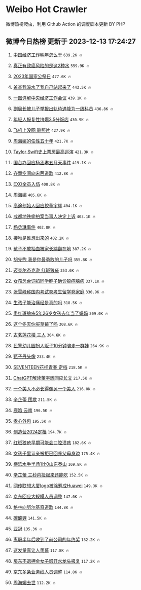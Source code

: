 # Weibo Hot Crawler 



微博热榜爬虫，利用 Github Action 的调度脚本更新 BY PHP 


## 微博今日热榜 更新于 2023-12-13 17:24:27 
1. [中国经济工作明年怎么干](https://s.weibo.com/weibo?q=%23%E4%B8%AD%E5%9B%BD%E7%BB%8F%E6%B5%8E%E5%B7%A5%E4%BD%9C%E6%98%8E%E5%B9%B4%E6%80%8E%E4%B9%88%E5%B9%B2%23&t=31&band_rank=1&Refer=top) `639.2K 🔥` 

1. [真正有致癌风险的是这2种水](https://s.weibo.com/weibo?q=%23%E7%9C%9F%E6%AD%A3%E6%9C%89%E8%87%B4%E7%99%8C%E9%A3%8E%E9%99%A9%E7%9A%84%E6%98%AF%E8%BF%992%E7%A7%8D%E6%B0%B4%23&t=31&band_rank=2&Refer=top) `559.9K 🔥` 

1. [2023年国家公祭日](https://s.weibo.com/weibo?q=%232023%E5%B9%B4%E5%9B%BD%E5%AE%B6%E5%85%AC%E7%A5%AD%E6%97%A5%23&t=31&band_rank=3&Refer=top) `477.6K 🔥` 

1. [爸爸我淹水了我自己站起来了](https://s.weibo.com/weibo?q=%23%E7%88%B8%E7%88%B8%E6%88%91%E6%B7%B9%E6%B0%B4%E4%BA%86%E6%88%91%E8%87%AA%E5%B7%B1%E7%AB%99%E8%B5%B7%E6%9D%A5%E4%BA%86%23&t=31&band_rank=4&Refer=top) `443.5K 🔥` 

1. [一图详解中央经济工作会议](https://s.weibo.com/weibo?q=%23%E4%B8%80%E5%9B%BE%E8%AF%A6%E8%A7%A3%E4%B8%AD%E5%A4%AE%E7%BB%8F%E6%B5%8E%E5%B7%A5%E4%BD%9C%E4%BC%9A%E8%AE%AE%23&t=31&band_rank=5&Refer=top) `439.1K 🔥` 

1. [副局长被儿子举报出轨待遇降为一级科员](https://s.weibo.com/weibo?q=%23%E5%89%AF%E5%B1%80%E9%95%BF%E8%A2%AB%E5%84%BF%E5%AD%90%E4%B8%BE%E6%8A%A5%E5%87%BA%E8%BD%A8%E5%BE%85%E9%81%87%E9%99%8D%E4%B8%BA%E4%B8%80%E7%BA%A7%E7%A7%91%E5%91%98%23&t=31&band_rank=6&Refer=top) `436.8K 🔥` 

1. [年轻人报复性挤爆3.5分饭店](https://s.weibo.com/weibo?q=%23%E5%B9%B4%E8%BD%BB%E4%BA%BA%E6%8A%A5%E5%A4%8D%E6%80%A7%E6%8C%A4%E7%88%863.5%E5%88%86%E9%A5%AD%E5%BA%97%23&t=31&band_rank=7&Refer=top) `430.9K 🔥` 

1. [飞机上没网 删照片](https://s.weibo.com/weibo?q=%E9%A3%9E%E6%9C%BA%E4%B8%8A%E6%B2%A1%E7%BD%91%20%E5%88%A0%E7%85%A7%E7%89%87&t=31&band_rank=8&Refer=top) `427.9K 🔥` 

1. [周海媚的任性五十年](https://s.weibo.com/weibo?q=%E5%91%A8%E6%B5%B7%E5%AA%9A%E7%9A%84%E4%BB%BB%E6%80%A7%E4%BA%94%E5%8D%81%E5%B9%B4&t=31&band_rank=9&Refer=top) `421.7K 🔥` 

1. [Taylor Swift史上票房最高巡演](https://s.weibo.com/weibo?q=Taylor%20Swift%E5%8F%B2%E4%B8%8A%E7%A5%A8%E6%88%BF%E6%9C%80%E9%AB%98%E5%B7%A1%E6%BC%94&t=31&band_rank=10&Refer=top) `421.3K 🔥` 

1. [国台办回应杨丞琳五月天事件](https://s.weibo.com/weibo?q=%23%E5%9B%BD%E5%8F%B0%E5%8A%9E%E5%9B%9E%E5%BA%94%E6%9D%A8%E4%B8%9E%E7%90%B3%E4%BA%94%E6%9C%88%E5%A4%A9%E4%BA%8B%E4%BB%B6%23&t=31&band_rank=11&Refer=top) `419.1K 🔥` 

1. [齐舞空间向宋茜道歉](https://s.weibo.com/weibo?q=%23%E9%BD%90%E8%88%9E%E7%A9%BA%E9%97%B4%E5%90%91%E5%AE%8B%E8%8C%9C%E9%81%93%E6%AD%89%23&t=31&band_rank=12&Refer=top) `412.8K 🔥` 

1. [EXO全员入伍](https://s.weibo.com/weibo?q=EXO%E5%85%A8%E5%91%98%E5%85%A5%E4%BC%8D&t=31&band_rank=13&Refer=top) `408.8K 🔥` 

1. [周海媚](https://s.weibo.com/weibo?q=%E5%91%A8%E6%B5%B7%E5%AA%9A&t=31&band_rank=14&Refer=top) `405.6K 🔥` 

1. [高途创始人回应挖董宇辉](https://s.weibo.com/weibo?q=%23%E9%AB%98%E9%80%94%E5%88%9B%E5%A7%8B%E4%BA%BA%E5%9B%9E%E5%BA%94%E6%8C%96%E8%91%A3%E5%AE%87%E8%BE%89%23&t=31&band_rank=15&Refer=top) `404.1K 🔥` 

1. [成都地铁偷拍案当事人决定上诉](https://s.weibo.com/weibo?q=%23%E6%88%90%E9%83%BD%E5%9C%B0%E9%93%81%E5%81%B7%E6%8B%8D%E6%A1%88%E5%BD%93%E4%BA%8B%E4%BA%BA%E5%86%B3%E5%AE%9A%E4%B8%8A%E8%AF%89%23&t=31&band_rank=16&Refer=top) `403.1K 🔥` 

1. [杨丞琳事件](https://s.weibo.com/weibo?q=%23%E6%9D%A8%E4%B8%9E%E7%90%B3%E4%BA%8B%E4%BB%B6%23&t=31&band_rank=17&Refer=top) `402.8K 🔥` 

1. [接吻是谁想出来的](https://s.weibo.com/weibo?q=%E6%8E%A5%E5%90%BB%E6%98%AF%E8%B0%81%E6%83%B3%E5%87%BA%E6%9D%A5%E7%9A%84&t=31&band_rank=18&Refer=top) `402.2K 🔥` 

1. [孩子不敢抽血被家长踹翻在地](https://s.weibo.com/weibo?q=%23%E5%AD%A9%E5%AD%90%E4%B8%8D%E6%95%A2%E6%8A%BD%E8%A1%80%E8%A2%AB%E5%AE%B6%E9%95%BF%E8%B8%B9%E7%BF%BB%E5%9C%A8%E5%9C%B0%23&t=31&band_rank=19&Refer=top) `387.2K 🔥` 

1. [胡先煦 我是你最勇敢的儿子吗](https://s.weibo.com/weibo?q=%E8%83%A1%E5%85%88%E7%85%A6%20%E6%88%91%E6%98%AF%E4%BD%A0%E6%9C%80%E5%8B%87%E6%95%A2%E7%9A%84%E5%84%BF%E5%AD%90%E5%90%97&t=31&band_rank=20&Refer=top) `355.8K 🔥` 

1. [迈克尔杰克逊 红斑狼疮](https://s.weibo.com/weibo?q=%E8%BF%88%E5%85%8B%E5%B0%94%E6%9D%B0%E5%85%8B%E9%80%8A%20%E7%BA%A2%E6%96%91%E7%8B%BC%E7%96%AE&t=31&band_rank=21&Refer=top) `353.6K 🔥` 

1. [女孩念台词掐同学脖子确诊狼疮脑病](https://s.weibo.com/weibo?q=%23%E5%A5%B3%E5%AD%A9%E5%BF%B5%E5%8F%B0%E8%AF%8D%E6%8E%90%E5%90%8C%E5%AD%A6%E8%84%96%E5%AD%90%E7%A1%AE%E8%AF%8A%E7%8B%BC%E7%96%AE%E8%84%91%E7%97%85%23&t=31&band_rank=22&Refer=top) `337.1K 🔥` 

1. [张雪峰称国内考试卷考生留学卷家庭](https://s.weibo.com/weibo?q=%23%E5%BC%A0%E9%9B%AA%E5%B3%B0%E7%A7%B0%E5%9B%BD%E5%86%85%E8%80%83%E8%AF%95%E5%8D%B7%E8%80%83%E7%94%9F%E7%95%99%E5%AD%A6%E5%8D%B7%E5%AE%B6%E5%BA%AD%23&t=31&band_rank=23&Refer=top) `330.9K 🔥` 

1. [生孩子能治痛经是真的吗](https://s.weibo.com/weibo?q=%23%E7%94%9F%E5%AD%A9%E5%AD%90%E8%83%BD%E6%B2%BB%E7%97%9B%E7%BB%8F%E6%98%AF%E7%9C%9F%E7%9A%84%E5%90%97%23&t=31&band_rank=24&Refer=top) `318.5K 🔥` 

1. [患红斑狼疮5年26岁女孩去年当了妈妈](https://s.weibo.com/weibo?q=%23%E6%82%A3%E7%BA%A2%E6%96%91%E7%8B%BC%E7%96%AE5%E5%B9%B426%E5%B2%81%E5%A5%B3%E5%AD%A9%E5%8E%BB%E5%B9%B4%E5%BD%93%E4%BA%86%E5%A6%88%E5%A6%88%23&t=31&band_rank=25&Refer=top) `309.0K 🔥` 

1. [这个冬天你买草莓了吗](https://s.weibo.com/weibo?q=%23%E8%BF%99%E4%B8%AA%E5%86%AC%E5%A4%A9%E4%BD%A0%E4%B9%B0%E8%8D%89%E8%8E%93%E4%BA%86%E5%90%97%23&t=31&band_rank=26&Refer=top) `308.6K 🔥` 

1. [古茗莲花楼 三人](https://s.weibo.com/weibo?q=%E5%8F%A4%E8%8C%97%E8%8E%B2%E8%8A%B1%E6%A5%BC%20%E4%B8%89%E4%BA%BA&t=31&band_rank=27&Refer=top) `304.6K 🔥` 

1. [民警幼儿园扮人贩子10分钟骗走一群娃](https://s.weibo.com/weibo?q=%23%E6%B0%91%E8%AD%A6%E5%B9%BC%E5%84%BF%E5%9B%AD%E6%89%AE%E4%BA%BA%E8%B4%A9%E5%AD%9010%E5%88%86%E9%92%9F%E9%AA%97%E8%B5%B0%E4%B8%80%E7%BE%A4%E5%A8%83%23&t=31&band_rank=28&Refer=top) `264.9K 🔥` 

1. [甄子丹头像](https://s.weibo.com/weibo?q=%E7%94%84%E5%AD%90%E4%B8%B9%E5%A4%B4%E5%83%8F&t=31&band_rank=29&Refer=top) `233.4K 🔥` 

1. [SEVENTEEN花样青春 定档](https://s.weibo.com/weibo?q=SEVENTEEN%E8%8A%B1%E6%A0%B7%E9%9D%92%E6%98%A5%20%E5%AE%9A%E6%A1%A3&t=31&band_rank=30&Refer=top) `218.5K 🔥` 

1. [ChatGPT解读董宇辉回应长文](https://s.weibo.com/weibo?q=%23ChatGPT%E8%A7%A3%E8%AF%BB%E8%91%A3%E5%AE%87%E8%BE%89%E5%9B%9E%E5%BA%94%E9%95%BF%E6%96%87%23&t=31&band_rank=31&Refer=top) `217.5K 🔥` 

1. [一个美人不必长得像另一个美人](https://s.weibo.com/weibo?q=%E4%B8%80%E4%B8%AA%E7%BE%8E%E4%BA%BA%E4%B8%8D%E5%BF%85%E9%95%BF%E5%BE%97%E5%83%8F%E5%8F%A6%E4%B8%80%E4%B8%AA%E7%BE%8E%E4%BA%BA&t=31&band_rank=32&Refer=top) `216.0K 🔥` 

1. [辛芷蕾 团欺](https://s.weibo.com/weibo?q=%E8%BE%9B%E8%8A%B7%E8%95%BE%20%E5%9B%A2%E6%AC%BA&t=31&band_rank=33&Refer=top) `211.5K 🔥` 

1. [鹿晗 云南](https://s.weibo.com/weibo?q=%E9%B9%BF%E6%99%97%20%E4%BA%91%E5%8D%97&t=31&band_rank=34&Refer=top) `196.5K 🔥` 

1. [孝心外包](https://s.weibo.com/weibo?q=%E5%AD%9D%E5%BF%83%E5%A4%96%E5%8C%85&t=31&band_rank=35&Refer=top) `195.5K 🔥` 

1. [创造营2024定档](https://s.weibo.com/weibo?q=%23%E5%88%9B%E9%80%A0%E8%90%A52024%E5%AE%9A%E6%A1%A3%23&t=31&band_rank=36&Refer=top) `194.7K 🔥` 

1. [红斑狼疮早期可能会口腔溃疡](https://s.weibo.com/weibo?q=%23%E7%BA%A2%E6%96%91%E7%8B%BC%E7%96%AE%E6%97%A9%E6%9C%9F%E5%8F%AF%E8%83%BD%E4%BC%9A%E5%8F%A3%E8%85%94%E6%BA%83%E7%96%A1%23&t=31&band_rank=37&Refer=top) `182.6K 🔥` 

1. [女孩千里认亲被拒已回养父母身边](https://s.weibo.com/weibo?q=%23%E5%A5%B3%E5%AD%A9%E5%8D%83%E9%87%8C%E8%AE%A4%E4%BA%B2%E8%A2%AB%E6%8B%92%E5%B7%B2%E5%9B%9E%E5%85%BB%E7%88%B6%E6%AF%8D%E8%BA%AB%E8%BE%B9%23&t=31&band_rank=38&Refer=top) `175.4K 🔥` 

1. [横滨水手半场1比0山东泰山](https://s.weibo.com/weibo?q=%23%E6%A8%AA%E6%BB%A8%E6%B0%B4%E6%89%8B%E5%8D%8A%E5%9C%BA1%E6%AF%940%E5%B1%B1%E4%B8%9C%E6%B3%B0%E5%B1%B1%23&t=31&band_rank=39&Refer=top) `169.8K 🔥` 

1. [辛芷蕾 三秒内捡起来还能吃](https://s.weibo.com/weibo?q=%E8%BE%9B%E8%8A%B7%E8%95%BE%20%E4%B8%89%E7%A7%92%E5%86%85%E6%8D%A1%E8%B5%B7%E6%9D%A5%E8%BF%98%E8%83%BD%E5%90%83&t=31&band_rank=40&Refer=top) `152.5K 🔥` 

1. [网传联想大厦logo被涂鸦成Huawei](https://s.weibo.com/weibo?q=%23%E7%BD%91%E4%BC%A0%E8%81%94%E6%83%B3%E5%A4%A7%E5%8E%A6logo%E8%A2%AB%E6%B6%82%E9%B8%A6%E6%88%90Huawei%23&t=31&band_rank=41&Refer=top) `149.3K 🔥` 

1. [京东回应大规模人员调整](https://s.weibo.com/weibo?q=%23%E4%BA%AC%E4%B8%9C%E5%9B%9E%E5%BA%94%E5%A4%A7%E8%A7%84%E6%A8%A1%E4%BA%BA%E5%91%98%E8%B0%83%E6%95%B4%23&t=31&band_rank=42&Refer=top) `147.0K 🔥` 

1. [格林向努尔基奇道歉](https://s.weibo.com/weibo?q=%23%E6%A0%BC%E6%9E%97%E5%90%91%E5%8A%AA%E5%B0%94%E5%9F%BA%E5%A5%87%E9%81%93%E6%AD%89%23&t=31&band_rank=43&Refer=top) `144.8K 🔥` 

1. [碳酸锂](https://s.weibo.com/weibo?q=%E7%A2%B3%E9%85%B8%E9%94%82&t=31&band_rank=44&Refer=top) `141.5K 🔥` 

1. [亚冠](https://s.weibo.com/weibo?q=%E4%BA%9A%E5%86%A0&t=31&band_rank=45&Refer=top) `135.3K 🔥` 

1. [离职半年后收到了前公司的年终奖](https://s.weibo.com/weibo?q=%23%E7%A6%BB%E8%81%8C%E5%8D%8A%E5%B9%B4%E5%90%8E%E6%94%B6%E5%88%B0%E4%BA%86%E5%89%8D%E5%85%AC%E5%8F%B8%E7%9A%84%E5%B9%B4%E7%BB%88%E5%A5%96%23&t=31&band_rank=46&Refer=top) `132.2K 🔥` 

1. [这发量真让人羡慕](https://s.weibo.com/weibo?q=%E8%BF%99%E5%8F%91%E9%87%8F%E7%9C%9F%E8%AE%A9%E4%BA%BA%E7%BE%A1%E6%85%95&t=31&band_rank=47&Refer=top) `117.8K 🔥` 

1. [房东不退押金女子怒开水龙头报复](https://s.weibo.com/weibo?q=%23%E6%88%BF%E4%B8%9C%E4%B8%8D%E9%80%80%E6%8A%BC%E9%87%91%E5%A5%B3%E5%AD%90%E6%80%92%E5%BC%80%E6%B0%B4%E9%BE%99%E5%A4%B4%E6%8A%A5%E5%A4%8D%23&t=31&band_rank=48&Refer=top) `117.2K 🔥` 

1. [京东多条业务线人员调整](https://s.weibo.com/weibo?q=%23%E4%BA%AC%E4%B8%9C%E5%A4%9A%E6%9D%A1%E4%B8%9A%E5%8A%A1%E7%BA%BF%E4%BA%BA%E5%91%98%E8%B0%83%E6%95%B4%23&t=31&band_rank=49&Refer=top) `114.8K 🔥` 

1. [周海媚去世](https://s.weibo.com/weibo?q=%E5%91%A8%E6%B5%B7%E5%AA%9A%E5%8E%BB%E4%B8%96&t=31&band_rank=50&Refer=top) `112.2K 🔥` 

